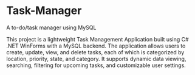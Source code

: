 # Task-Manager
A to-do/task manager using MySQL

This project is a lightweight Task Management Application built using C# .NET WinForms with a MySQL backend. The application allows users to create, update, view, and delete tasks, each of which is categorized by location, priority, state, and category. It supports dynamic data viewing, searching, filtering for upcoming tasks, and customizable user settings.
